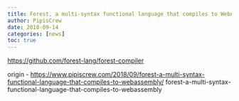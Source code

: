 ```yaml
---
title: Forest, a multi-syntax functional language that compiles to WebAssembly
author: PipisCrew
date: 2018-09-14
categories: [news]
toc: true
---
```


https://github.com/forest-lang/forest-compiler

origin - https://www.pipiscrew.com/2018/09/forest-a-multi-syntax-functional-language-that-compiles-to-webassembly/ forest-a-multi-syntax-functional-language-that-compiles-to-webassembly